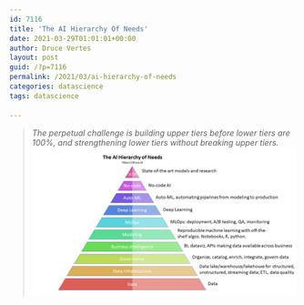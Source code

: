 ```yaml
---
id: 7116
title: 'The AI Hierarchy Of Needs'
date: 2021-03-29T01:01:01+00:00
author: Druce Vertes
layout: post
guid: /?p=7116
permalink: /2021/03/ai-hierarchy-of-needs
categories: datascience
tags: datascience

---
```

> *The perpetual challenge is building upper tiers before lower tiers are 100%, and strengthening lower tiers without breaking upper tiers.*
![/assets/2021/pyramid.png](/assets/2021/pyramid.png)
<!--more-->


